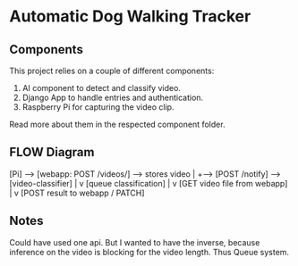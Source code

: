 # Automatic Dog Walking Tracker

## Components

This project relies on a couple of different components:

1. AI component to detect and classify video.
2. Django App to handle entries and authentication.
3. Raspberry Pi for capturing the video clip.

Read more about them in the respected component folder.

## FLOW Diagram

[Pi] --> [webapp: POST /videos/] --> stores video
               |
               +--> [POST /notify] --> [video-classifier]
                                           |
                                           v
                                 [queue classification]
                                           |
                                           v
                              [GET video file from webapp]
                                           |
                                           v
                             [POST result to webapp / PATCH]

## Notes

Could have used one api. But I wanted to have the inverse, because inference on the video is blocking for the video length. Thus Queue system.

